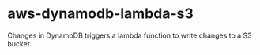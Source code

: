 # aws-dynamodb-lambda-s3
Changes in DynamoDB triggers a lambda function to write changes to a S3 bucket.

